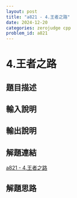 ```yaml
---
layout: post
title: "a821 - 4.王者之路"
date: 2024-12-20
categories: zerojudge cpp
problem_id: a821
---
```


# 4.王者之路

## 題目描述



## 輸入說明



## 輸出說明



## 解題連結

[a821 - 4.王者之路](https://zerojudge.tw/ShowProblem?problemid=a821)

## 解題思路

